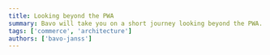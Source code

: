 ```yaml
---
title: Looking beyond the PWA
summary: Bavo will take you on a short journey looking beyond the PWA. Going in-depth into the commerce landscape of the future. How the concepts of headless and API-first are rooted far deeper in digital mature organizations as you might think.
tags: ['commerce', 'architecture']
authors: ['bavo-janss']
---
```

